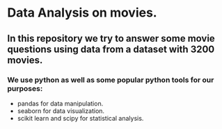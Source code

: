 # Data Analysis on movies.
## In this repository we try to answer some movie questions using data from a dataset with 3200 movies.
### We use python as well as some popular python tools for our purposes:
* pandas for data manipulation.
* seaborn for data visualization.
* scikit learn and scipy for statistical analysis.
